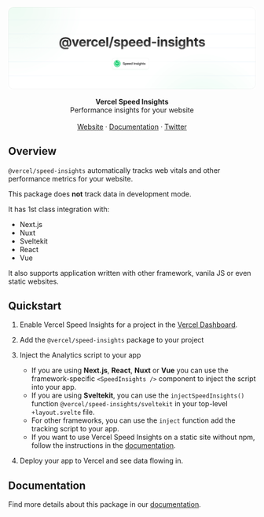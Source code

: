 ![Speed Insights](https://github.com/vercel/speed-insights/blob/main/.github/banner.png)

<div align="center"><strong>Vercel Speed Insights</strong></div>
<div align="center">Performance insights for your website</div>
<br />
<div align="center">
<a href="https://vercel.com/docs/speed-insights">Website</a>
<span> · </span>
<a href="https://vercel.com/docs/speed-insights/package">Documentation</a>
<span> · </span>
<a href="https://twitter.com/vercel">Twitter</a>
</div>

## Overview

`@vercel/speed-insights` automatically tracks web vitals and other performance metrics for your website.

This package does **not** track data in development mode.

It has 1st class integration with:

- Next.js
- Nuxt
- Sveltekit
- React
- Vue

It also supports application written with other framework, vanila JS or even static websites.

## Quickstart

1. Enable Vercel Speed Insights for a project in the [Vercel Dashboard](https://vercel.com/dashboard).
2. Add the `@vercel/speed-insights` package to your project
3. Inject the Analytics script to your app

   - If you are using **Next.js**, **React**, **Nuxt** or **Vue** you can use the framework-specific `<SpeedInsights />` component to inject the script into your app.
   - If you are using **Sveltekit**, you can use the `injectSpeedInsights()` function `@vercel/speed-insights/sveltekit` in your top-level `+layout.svelte` file.
   - For other frameworks, you can use the `inject` function add the tracking script to your app.
   - If you want to use Vercel Speed Insights on a static site without npm, follow the instructions in the [documentation](https://vercel.com/docs/speed-insights/quickstart).

4. Deploy your app to Vercel and see data flowing in.

## Documentation

Find more details about this package in our [documentation](https://vercel.com/docs/speed-insights/quickstart).
